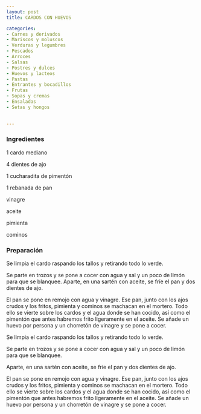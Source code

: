 ```yaml
---
layout: post
title: CARDOS CON HUEVOS

categories:
- Carnes y derivados
- Mariscos y moluscos
- Verduras y legumbres
- Pescados
- Arroces
- Salsas
- Postres y dulces
- Huevos y lacteos
- Pastas
- Entrantes y bocadillos
- Frutas
- Sopas y cremas
- Ensaladas
- Setas y hongos
 

---
```


<h3>Ingredientes</h3>

1 cardo mediano

4 dientes de ajo

1 cucharadita de pimentón

1 rebanada de pan

vinagre

aceite

pimienta

cominos

<h3>Preparación</h3>

Se limpia el cardo raspando los tallos y retirando todo lo verde.

Se parte en trozos y se pone a cocer con agua y sal y un poco de limón para que se blanquee. Aparte, en una sartén con aceite, se fríe el pan y dos dientes de ajo.

El pan se pone en remojo con agua y vinagre. Ese pan, junto con los ajos crudos y los fritos, pimienta y cominos se machacan en el mortero. Todo ello se vierte sobre los cardos y el agua donde se han cocido, así como el pimentón que antes habremos frito ligeramente en el aceite. Se añade un huevo por persona y un chorretón de vinagre y se pone a cocer.

Se limpia el cardo raspando los tallos y retirando todo lo verde.

Se parte en trozos y se pone a cocer con agua y sal y un poco de limón para que se blanquee.

Aparte, en una sartén con aceite, se fríe el pan y dos dientes de ajo.

El pan se pone en remojo con agua y vinagre. Ese pan, junto con los ajos crudos y los fritos, pimienta y cominos se machacan en el mortero. Todo ello se vierte sobre los cardos y el agua donde se han cocido, así como el pimentón que antes habremos frito ligeramente en el aceite. Se añade un huevo por persona y un chorretón de vinagre y se pone a cocer.

